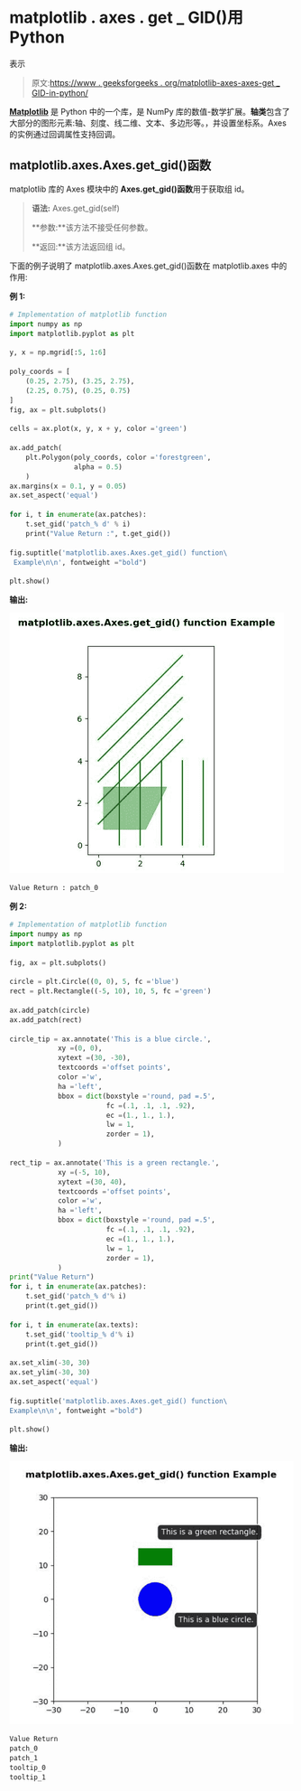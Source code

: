 # matplotlib . axes . get _ GID()用 Python

表示

> 原文:[https://www . geeksforgeeks . org/matplotlib-axes-axes-get _ GID-in-python/](https://www.geeksforgeeks.org/matplotlib-axes-axes-get_gid-in-python/)

**[Matplotlib](https://www.geeksforgeeks.org/python-introduction-matplotlib/)** 是 Python 中的一个库，是 NumPy 库的数值-数学扩展。**轴类**包含了大部分的图形元素:轴、刻度、线二维、文本、多边形等。，并设置坐标系。Axes 的实例通过回调属性支持回调。

## matplotlib.axes.Axes.get_gid()函数

matplotlib 库的 Axes 模块中的 **Axes.get_gid()函数**用于获取组 id。

> **语法:** Axes.get_gid(self)
> 
> **参数:**该方法不接受任何参数。
> 
> **返回:**该方法返回组 id。

下面的例子说明了 matplotlib.axes.Axes.get_gid()函数在 matplotlib.axes 中的作用:

**例 1:**

```py
# Implementation of matplotlib function
import numpy as np
import matplotlib.pyplot as plt

y, x = np.mgrid[:5, 1:6]

poly_coords = [
    (0.25, 2.75), (3.25, 2.75),
    (2.25, 0.75), (0.25, 0.75)
]
fig, ax = plt.subplots()

cells = ax.plot(x, y, x + y, color ='green')

ax.add_patch(
    plt.Polygon(poly_coords, color ='forestgreen',
                alpha = 0.5)
    )
ax.margins(x = 0.1, y = 0.05)
ax.set_aspect('equal')

for i, t in enumerate(ax.patches):
    t.set_gid('patch_% d' % i)
    print("Value Return :", t.get_gid())

fig.suptitle('matplotlib.axes.Axes.get_gid() function\
 Example\n\n', fontweight ="bold")

plt.show()
```

**输出:**

![](img/03facb7400e6dbd34a03e55de4d98e05.png)

```py
Value Return : patch_0

```

**例 2:**

```py
# Implementation of matplotlib function
import numpy as np
import matplotlib.pyplot as plt

fig, ax = plt.subplots()

circle = plt.Circle((0, 0), 5, fc ='blue')
rect = plt.Rectangle((-5, 10), 10, 5, fc ='green')

ax.add_patch(circle)
ax.add_patch(rect)

circle_tip = ax.annotate('This is a blue circle.',
            xy =(0, 0),
            xytext =(30, -30),
            textcoords ='offset points',
            color ='w',
            ha ='left',
            bbox = dict(boxstyle ='round, pad =.5', 
                        fc =(.1, .1, .1, .92), 
                        ec =(1., 1., 1.), 
                        lw = 1,
                        zorder = 1),
            )

rect_tip = ax.annotate('This is a green rectangle.',
            xy =(-5, 10),
            xytext =(30, 40),
            textcoords ='offset points',
            color ='w',
            ha ='left',
            bbox = dict(boxstyle ='round, pad =.5', 
                        fc =(.1, .1, .1, .92), 
                        ec =(1., 1., 1.), 
                        lw = 1,
                        zorder = 1),
            )
print("Value Return")
for i, t in enumerate(ax.patches):
    t.set_gid('patch_% d'% i)
    print(t.get_gid())

for i, t in enumerate(ax.texts):
    t.set_gid('tooltip_% d'% i)
    print(t.get_gid())

ax.set_xlim(-30, 30)
ax.set_ylim(-30, 30)
ax.set_aspect('equal')

fig.suptitle('matplotlib.axes.Axes.get_gid() function\
Example\n\n', fontweight ="bold")

plt.show()
```

**输出:**

![](img/6659d56fd7ae5cb733741b0ba9d19eed.png)

```py
Value Return
patch_0
patch_1
tooltip_0
tooltip_1

```